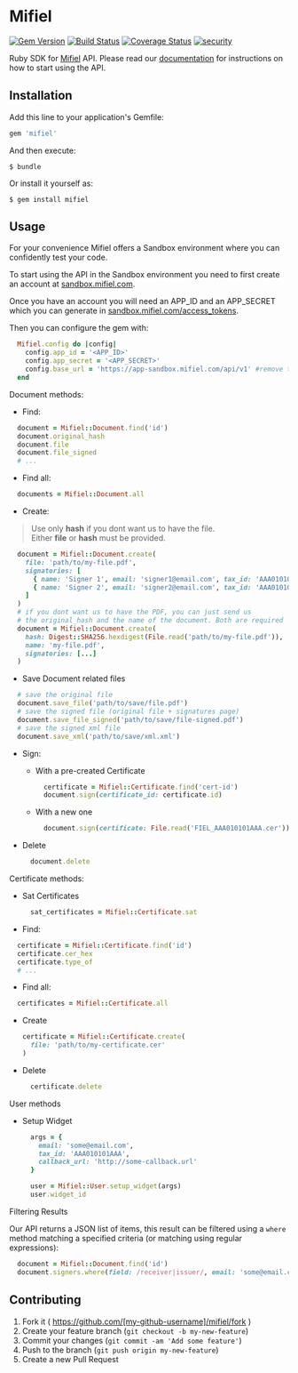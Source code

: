 # Mifiel

[![Gem Version][gem-version-image]][gem-version-url]
[![Build Status][travis-image]][travis-url]
[![Coverage Status][coveralls-image]][coveralls-url]
[![security][security-image]][security-url]

Ruby SDK for [Mifiel](https://www.mifiel.com) API.
Please read our [documentation](http://docs.mifiel.com/) for instructions on how to start using the API.

## Installation

Add this line to your application's Gemfile:

```ruby
gem 'mifiel'
```

And then execute:

    $ bundle

Or install it yourself as:

    $ gem install mifiel

## Usage

For your convenience Mifiel offers a Sandbox environment where you can confidently test your code.

To start using the API in the Sandbox environment you need to first create an account at [sandbox.mifiel.com](https://sandbox.mifiel.com).

Once you have an account you will need an APP_ID and an APP_SECRET which you can generate in [sandbox.mifiel.com/access_tokens](https://sandbox.mifiel.com/access_tokens).

Then you can configure the gem with:

```ruby
  Mifiel.config do |config|
    config.app_id = '<APP_ID>'
    config.app_secret = '<APP_SECRET>'
    config.base_url = 'https://app-sandbox.mifiel.com/api/v1' #remove this line when you wish to use the prod environment
  end
```

Document methods:

- Find:

```ruby
  document = Mifiel::Document.find('id')
  document.original_hash
  document.file
  document.file_signed
  # ...
```

- Find all:

```ruby
  documents = Mifiel::Document.all
```

- Create:

> Use only **hash** if you dont want us to have the file.<br>
> Either **file** or **hash** must be provided.

```ruby
  document = Mifiel::Document.create(
    file: 'path/to/my-file.pdf',
    signatories: [
      { name: 'Signer 1', email: 'signer1@email.com', tax_id: 'AAA010101AAA' },
      { name: 'Signer 2', email: 'signer2@email.com', tax_id: 'AAA010102AAA' }
    ]
  )
  # if you dont want us to have the PDF, you can just send us
  # the original_hash and the name of the document. Both are required
  document = Mifiel::Document.create(
    hash: Digest::SHA256.hexdigest(File.read('path/to/my-file.pdf')),
    name: 'my-file.pdf',
    signatories: [...]
  )
```

- Save Document related files

```ruby
  # save the original file
  document.save_file('path/to/save/file.pdf')
  # save the signed file (original file + signatures page)
  document.save_file_signed('path/to/save/file-signed.pdf')
  # save the signed xml file
  document.save_xml('path/to/save/xml.xml')
```

- Sign:

  - With a pre-created Certificate

    ```ruby
      certificate = Mifiel::Certificate.find('cert-id')
      document.sign(certificate_id: certificate.id)
    ```

  - With a new one

    ```ruby
      document.sign(certificate: File.read('FIEL_AAA010101AAA.cer'))
    ```

- Delete

  ```ruby
    document.delete
  ```

Certificate methods:

- Sat Certificates

  ```ruby
    sat_certificates = Mifiel::Certificate.sat
  ```

- Find:

```ruby
  certificate = Mifiel::Certificate.find('id')
  certificate.cer_hex
  certificate.type_of
  # ...
```

- Find all:

```ruby
  certificates = Mifiel::Certificate.all
```

- Create

  ```ruby
  certificate = Mifiel::Certificate.create(
    file: 'path/to/my-certificate.cer'
  )
  ```

- Delete

  ```ruby
    certificate.delete
  ```

User methods

- Setup Widget

  ```ruby
    args = {
      email: 'some@email.com',
      tax_id: 'AAA010101AAA',
      callback_url: 'http://some-callback.url'
    }

    user = Mifiel::User.setup_widget(args)
    user.widget_id
  ```

Filtering Results

Our API returns a JSON list of items, this result can be filtered using a `where` method matching a specified criteria (or matching using regular expressions):

```ruby
  document = Mifiel::Document.find('id')
  document.signers.where(field: /receiver|issuer/, email: 'some@email.com')
```

## Contributing

1. Fork it ( https://github.com/[my-github-username]/mifiel/fork )
2. Create your feature branch (`git checkout -b my-new-feature`)
3. Commit your changes (`git commit -am 'Add some feature'`)
4. Push to the branch (`git push origin my-new-feature`)
5. Create a new Pull Request

[gem-version-image]: https://badge.fury.io/rb/mifiel.svg
[gem-version-url]: https://badge.fury.io/rb/mifiel
[security-url]: https://hakiri.io/github/Mifiel/ruby-api-client/master
[security-image]: https://hakiri.io/github/Mifiel/ruby-api-client/master.svg
[travis-image]: https://travis-ci.org/Mifiel/ruby-api-client.svg?branch=master
[travis-url]: https://travis-ci.org/Mifiel/ruby-api-client
[coveralls-image]: https://coveralls.io/repos/github/Mifiel/ruby-api-client/badge.svg?branch=master
[coveralls-url]: https://coveralls.io/github/Mifiel/ruby-api-client?branch=master
